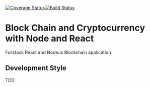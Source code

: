 [![Coverage Status](https://coveralls.io/repos/github/tebieto/cryptochain/badge.svg?branch=develop)](https://coveralls.io/github/tebieto/cryptochain?branch=develop)[![Build Status](https://travis-ci.com/tebieto/cryptochain.svg?branch=master)](https://travis-ci.com/tebieto/cryptochain)

# Block Chain and Cryptocurrency with Node and React
Fullstack React and NodeJs Blockchain application.

## Development Style
TDD